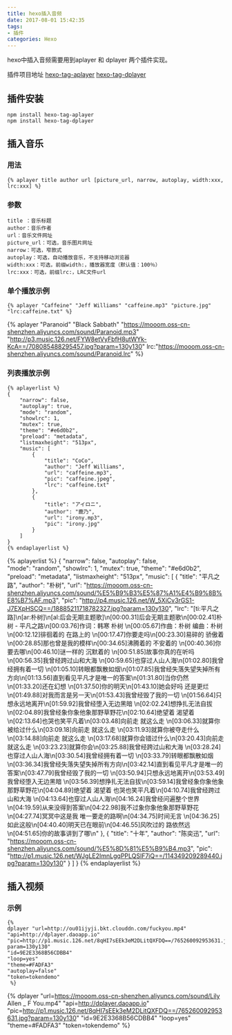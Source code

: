 ```yaml
---
title: hexo插入音频
date: 2017-08-01 15:42:35
tags:
- 插件
categories: Hexo
---
```

hexo中插入音频需要用到aplayer 和 dplayer 两个插件实现。
<!-- more -->
插件项目地址
[hexo-tag-aplayer](https://github.com/grzhan/hexo-tag-aplayer#upstream-issue)
[hexo-tag-dplayer](https://github.com/NextMoe/hexo-tag-dplayer)
## 插件安装
```
npm install hexo-tag-aplayer
npm install hexo-tag-dplayer
```
## 插入音乐
### 用法
```
{% aplayer title author url [picture_url, narrow, autoplay, width:xxx, lrc:xxx] %}
```
### 参数
```
title ：音乐标题
author：音乐作者
url：音乐文件网址
picture_url：可选，音乐图片网址
narrow：可选，窄款式
autoplay：可选，自动播放音乐，不支持移动浏览器
width:xxx：可选，前缀width:，播放器宽度（默认值：100％）
lrc:xxx：可选，前缀lrc:，LRC文件url
```
### 单个播放示例
```
{% aplayer "Caffeine" "Jeff Williams" "caffeine.mp3" "picture.jpg" "lrc:caffeine.txt" %}
```
{% aplayer "Paranoid" "Black Sabbath" "https://mooom.oss-cn-shenzhen.aliyuncs.com/sound/Paranoid.mp3" "http://p3.music.126.net/FYW8etVyFbfH8utWYk-KcA==/708085488295457.jpg?param=130y130" lrc:"https://mooom.oss-cn-shenzhen.aliyuncs.com/sound/Paranoid.lrc"  %}


### 列表播放示例
```
{% aplayerlist %}
{
	"narrow": false,						
    "autoplay": true,						
    "mode": "random",					
    "showlrc": 1,							
    "mutex": true,						
    "theme": "#e6d0b2",						
	"preload": "metadata",				
	"listmaxheight": "513px",
    "music": [
        {
            "title": "CoCo",
            "author": "Jeff Williams",
            "url": "caffeine.mp3",
            "pic": "caffeine.jpeg",
            "lrc": "caffeine.txt"
        },
        {
            "title": "アイロニ",
            "author": "鹿乃",
            "url": "irony.mp3",
            "pic": "irony.jpg"
        }
    ]
}
{% endaplayerlist %}
```
{% aplayerlist %}
{
	"narrow": false,
    "autoplay": false,		
    "mode": "random",
    "showlrc": 1,
    "mutex": true,
    "theme": "#e6d0b2",
	"preload": "metadata",
	"listmaxheight": "513px",
    "music": [
        {
            "title": "平凡之路",
            "author": "朴树",
            "url": "https://mooom.oss-cn-shenzhen.aliyuncs.com/sound/%E5%B9%B3%E5%87%A1%E4%B9%8B%E8%B7%AF.mp3",
            "pic": "http://p4.music.126.net/W_5XiCv3rGS1-J7EXpHSCQ==/18885211718782327.jpg?param=130y130",
            "lrc": "[ti:平凡之路]\n[ar:朴树]\n[al:后会无期主题歌]\n[00:00.31]后会无期主题歌\n[00:02.41]朴树 - 平凡之路\n[00:03.76]作词：韩寒 朴树 \n[00:05.67]作曲：朴树 编曲：朴树\n[00:12.12]徘徊着的  在路上的  \n[00:17.47]你要走吗\n[00:23.30]易碎的  骄傲着  \n[00:28.85]那也曾是我的模样\n[00:34.65]沸腾着的  不安着的  \n[00:40.36]你要去哪\n[00:46.10]谜一样的  沉默着的  \n[00:51.85]故事你真的在听吗\n[00:56.35]我曾经跨过山和大海  \n[00:59.65]也穿过人山人海\n[01:02.80]我曾经拥有着一切     \n[01:05.10]转眼都飘散如烟\n[01:07.85]我曾经失落失望失掉所有方向\n[01:13.56]直到看见平凡才是唯一的答案\n[01:31.80]当你仍然  \n[01:33.20]还在幻想  \n[01:37.50]你的明天\n[01:43.10]她会好吗  还是更烂  \n[01:49.88]对我而言是另一天\n[01:53.43]我曾经毁了我的一切  \n[01:56.64]只想永远地离开\n[01:59.92]我曾经堕入无边黑暗   \n[02:02.24]想挣扎无法自拔\n[02:04.89]我曾经象你象他象那野草野花\n[02:10.64]绝望着 渴望着 \n[02:13.64]也哭也笑平凡着\n[03:03.48]向前走 就这么走   \n[03:06.33]就算你被给过什么\n[03:09.18]向前走 就这么走   \n[03:11.93]就算你被夺走什么                                        \n[03:14.88]向前走 就这么走   \n[03:17.68]就算你会错过什么\n[03:20.43]向前走 就这么走   \n[03:23.23]就算你会\n[03:25.88]我曾经跨过山和大海  \n[03:28.24]也穿过人山人海\n[03:30.54]我曾经拥有着一切     \n[03:33.79]转眼都飘散如烟\n[03:36.34]我曾经失落失望失掉所有方向\n[03:42.14]直到看见平凡才是唯一的答案\n[03:47.79]我曾经毁了我的一切  \n[03:50.94]只想永远地离开\n[03:53.49]我曾经堕入无边黑暗   \n[03:56.39]想挣扎无法自拔\n[03:59.14]我曾经象你象他象那野草野花\n[04:04.89]绝望着 渴望着 也哭也笑平凡着\n[04:10.74]我曾经跨过山和大海  \n[04:13.64]也穿过人山人海\n[04:16.24]我曾经问遍整个世界  \n[04:19.59]从来没得到答案\n[04:22.98]我不过象你象他象那野草野花\n[04:27.74]冥冥中这是我 唯一要走的路啊\n[04:34.75]时间无言  \n[04:36.25]如此这般\n[04:40.40]明天已在眼前\n[04:46.55]风吹过的  路依然远\n[04:51.65]你的故事讲到了哪\n"
        },
        {
            "title": "十年",
            "author": "陈奕迅",
            "url": "https://mooom.oss-cn-shenzhen.aliyuncs.com/sound/%E5%8D%81%E5%B9%B4.mp3",
            "pic": "http://p1.music.126.net/WJgLE2ImnLgqPPLQSlF7iQ==/114349209289440.jpg?param=130y130"
        }
    ]
}
{% endaplayerlist %}

## 插入视频
### 示例
```
{%
dplayer "url=http://ou01ijyji.bkt.clouddn.com/fuckyou.mp4"
"api=http://dplayer.daoapp.io"
"pic=http://p1.music.126.net/8qHI7sEEk3eM2DLitQXFDQ==/765260092953631.jpg?param=130y130"
"id=9E2E3368B56CDBB4"
"loop=yes"
"theme=#FADFA3"
"autoplay=false"
"token=tokendemo"
 %}
```

{% dplayer "url=https://mooom.oss-cn-shenzhen.aliyuncs.com/sound/Lily Allen _ F You.mp4" "api=http://dplayer.daoapp.io" "pic=http://p1.music.126.net/8qHI7sEEk3eM2DLitQXFDQ==/765260092953631.jpg?param=130y130" "id=9E2E3368B56CDBB4" "loop=yes" "theme=#FADFA3"  "token=tokendemo" %}
